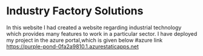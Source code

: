 # Industry Factory Solutions
In this website I had created a website regarding industrial technology which provides many features to work in a particular sector. 
I have deployed my project in the azure portal,which is given below
#azure link https://purple-pond-0fa2a9810.1.azurestaticapps.net

